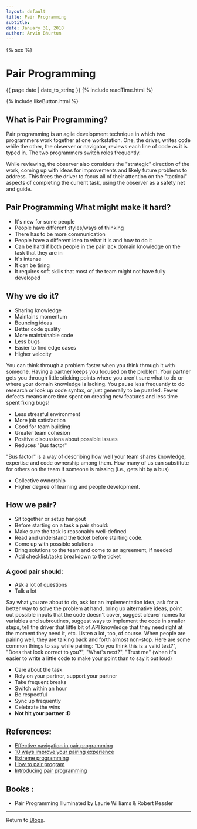 ```yaml
---
layout: default
title: Pair Programming
subtitle:
date: January 31, 2018
author: Arvin Bhurtun
---
```

{% seo %}

# Pair Programming

{{ page.date | date_to_string }} {% include readTime.html %}

{% include likeButton.html %}

## **What is Pair Programming?**

Pair programming is an agile development technique in which two programmers work together at one workstation. One, the driver, writes code while the other, the observer or navigator, reviews each line of code as it is typed in. The two programmers switch roles frequently.

While reviewing, the observer also considers the "strategic" direction of the work, coming up with ideas for improvements and likely future problems to address. This frees the driver to focus all of their attention on the "tactical" aspects of completing the current task, using the observer as a safety net and guide.

## **Pair Programming What might make it hard?**

- It's new for some people
- People have different styles/ways of thinking
- There has to be more communication
- People have a different idea to what it is and how to do it
- Can be hard if both people in the pair lack domain knowledge on the task that they are in
- It's intense
- It can be tiring
- It requires soft skills that most of the team might not have fully developed

## **Why we do it?**

- Sharing knowledge
- Maintains momentum
- Bouncing ideas
- Better code quality
- More maintainable code
- Less bugs
- Easier to find edge cases
- Higher velocity

You can think through a problem faster when you think through it with someone. Having a partner keeps you focused on the problem. Your partner gets you through little sticking points where you aren't sure what to do or where your domain knowledge is lacking. You pause less frequently to do research or look up code syntax, or just generally to be puzzled. Fewer defects means more time spent on creating new features and less time spent fixing bugs!

- Less stressful environment
- More job satisfaction
- Good for team building
- Greater team cohesion
- Positive discussions about possible issues
- Reduces "Bus factor"

<!--more-->

"Bus factor" is a way of describing how well your team shares knowledge, expertise and code ownership among them. How many of us can substitute for others on the team if someone is missing (i.e., gets hit by a bus)

- Collective ownership
- Higher degree of learning and people development.

## **How we pair?**

- Sit together or setup hangout
- Before starting on a task a pair should:
- Make sure the task is reasonably well-defined
- Read and understand the ticket before starting code.
- Come up with possible solutions
- Bring solutions to the team and come to an agreement, if needed
- Add checklist/tasks breakdown to the ticket

### A good pair should:

- Ask a lot of questions
- Talk a lot

Say what you are about to do, ask for an implementation idea, ask for a better way to solve the problem at hand, bring up alternative ideas, point out possible inputs that the code doesn't cover, suggest clearer names for variables and subroutines, suggest ways to implement the code in smaller steps, tell the driver that little bit of API knowledge that they need right at the moment they need it, etc. Listen a lot, too, of course. When people are pairing well, they are talking back and forth almost non-stop. Here are some common things to say while pairing:
"Do you think this is a valid test?", "Does that look correct to you?", "What's next?", "Trust me" (when it's easier to write a little code to make your point than to say it out loud)

- Care about the task
- Rely on your partner, support your partner
- Take frequent breaks
- Switch within an hour
- Be respectful
- Sync up frequently
- Celebrate the wins
- **Not hit your partner :D**

## References:

- [Effective navigation in pair programming](https://www.thoughtworks.com/insights/blog/effective-navigation-in-pair-programming)
- [10 ways improve your pairing experience](https://www.thoughtworks.com/insights/blog/10-ways-improve-your-pairing-experience)
- [Extreme programming](http://www.extremeprogramming.org/stories/pair.html)
- [How to pair program](http://www.wikihow.com/Pair-Program)
- [Introducing pair programming](http://www.infoq.com/articles/introducing-pair-programming)

## Books :

- Pair Programming Illuminated by Laurie Williams &amp; Robert Kessler

---

Return to [Blogs](../index.md).